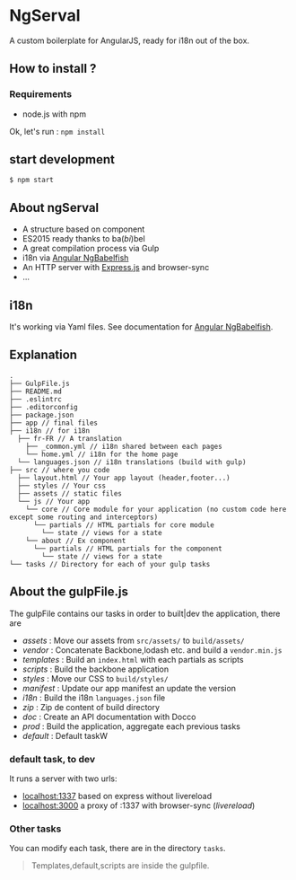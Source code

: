 # NgServal

A custom boilerplate for AngularJS, ready for i18n out of the box.

## How to install ?

### Requirements

- node.js with npm

Ok, let's run : `npm install`

## start development

```
$ npm start
```

## About ngServal

- A structure based on component
- ES2015 ready thanks to ba(*bi*)bel
- A great compilation process via Gulp
- i18n via [Angular NgBabelfish](https://github.com/dhoko/angular-ngBabelfish)
- An HTTP server with [Express.js](http://expressjs.com/) and browser-sync
- ...

## i18n

It's working via Yaml files.
See documentation for [Angular NgBabelfish](https://github.com/dhoko/angular-ngBabelfish).

## Explanation

```shell
.
├── GulpFile.js
├── README.md
├── .eslintrc
├── .editorconfig
├── package.json
├── app // final files
├── i18n // for i18n
  ├── fr-FR // A translation
    ├── _common.yml // i18n shared between each pages
    └── home.yml // i18n for the home page
  └── languages.json // i18n translations (build with gulp)
├── src // where you code
  ├── layout.html // Your app layout (header,footer...)
  ├── styles // Your css
  ├── assets // static files
  └── js // Your app
    └── core // Core module for your application (no custom code here except some routing and interceptors)
      └── partials // HTML partials for core module
        └── state // views for a state
    └── about // Ex component
      └── partials // HTML partials for the component
        └── state // views for a state
└── tasks // Directory for each of your gulp tasks
```

## About the gulpFile.js

The gulpFile contains our tasks in order to built|dev the application, there are

- *assets* : Move our assets from `src/assets/` to `build/assets/`
- *vendor* : Concatenate Backbone,lodash etc. and build a `vendor.min.js`
- *templates* : Build an `index.html` with each partials as scripts
- *scripts* : Build the backbone application
- *styles* : Move our CSS to `build/styles/`
- *manifest* : Update our app manifest an update the version
- *i18n* : Build the i18n `languages.json` file
- *zip* : Zip de content of build directory
- *doc* : Create an API documentation with Docco
- *prod* : Build the application, aggregate each previous tasks
- *default* : Default taskW

### default task, to dev

It runs a server with two urls:
  - [localhost:1337](http://locahost:1337/) based on express without livereload
  - [localhost:3000](http://locahost:3000/) a proxy of :1337 with browser-sync (*livereload*)


### Other tasks

You can modify each task, there are in the directory `tasks`.

> Templates,default,scripts are inside the gulpfile.
